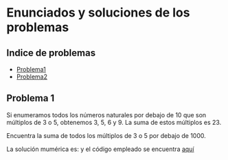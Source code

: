 # Enunciados y soluciones de los problemas

## Indice de problemas

* [Problema1](#pr1)
* [Problema2](#pr2)

<a name="pr1"></a>
## Problema 1
Si enumeramos todos los números naturales por debajo de 10 que son múltiplos de 3 o 5, obtenemos 3, 5, 6 y 9. La suma de estos múltiplos es 23.

Encuentra la suma de todos los múltiplos de 3 o 5 por debajo de 1000.

La solución mumérica es: y el código empleado se encuentra [aquí]()
